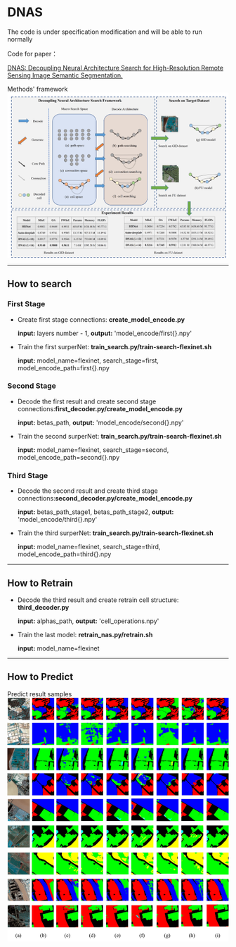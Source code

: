 # DNAS
The code is under specification modification and will be able to run normally

Code for paper：

[DNAS: Decoupling Neural Architecture Search for High-Resolution Remote Sensing Image Semantic Segmentation.](https://www.mdpi.com/2072-4292/14/16/3864)

Methods' framework
![framework](./paper/framework.jpg)

---
## How to search
### First Stage
* Create first stage connections: **create_model_encode.py**

  **input:** layers number - 1, **output:** 'model_encode/first{}.npy'


* Train the first surperNet: **train_search.py/train-search-flexinet.sh**
  
  **input:** model_name=flexinet, search_stage=first, model_encode_path=first{}.npy

### Second Stage
* Decode the first result and create second stage connections:**first_decoder.py/create_model_encode.py**

  **input:** betas_path, **output:** 'model_encode/second{}.npy'


* Train the second surperNet: **train_search.py/train-search-flexinet.sh**

  **input:** model_name=flexinet, search_stage=second, model_encode_path=second{}.npy

### Third Stage
* Decode the second result and create third stage connections:**second_decoder.py/create_model_encode.py**

  **input:** betas_path_stage1, betas_path_stage2, **output:** 'model_encode/third{}.npy'


* Train the third surperNet: **train_search.py/train-search-flexinet.sh**

  **input:** model_name=flexinet, search_stage=third, model_encode_path=third{}.npy
---
## How to Retrain
* Decode the third result and create retrain cell structure: **third_decoder.py**

  **input:** alphas_path, **output:** 'cell_operations.npy'
* Train the last model: **retrain_nas.py/retrain.sh**

  **input:** model_name=flexinet
---
## How to Predict

Predict result samples
![framework](./paper/result.jpg)